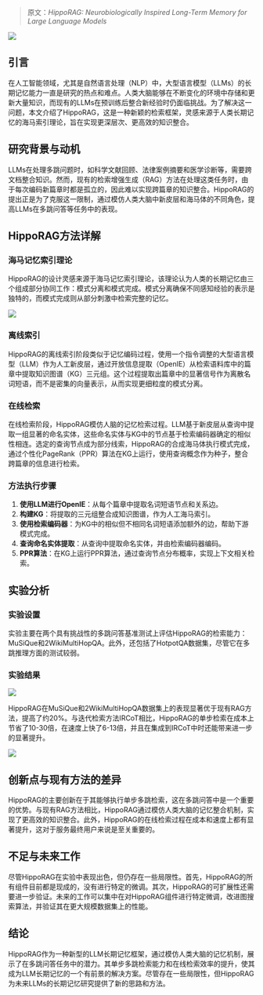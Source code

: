 > 原文：_HippoRAG: Neurobiologically Inspired Long-Term Memory for Large Language Models_
>



![](https://cdn.nlark.com/yuque/0/2024/png/406504/1717630419066-a3a674d9-8674-4b96-82b8-22d5d981aec2.png)

## 引言


在人工智能领域，尤其是自然语言处理（NLP）中，大型语言模型（LLMs）的长期记忆能力一直是研究的热点和难点。人类大脑能够在不断变化的环境中存储和更新大量知识，而现有的LLMs在预训练后整合新经验时仍面临挑战。为了解决这一问题，本文介绍了HippoRAG，这是一种新颖的检索框架，灵感来源于人类长期记忆的海马索引理论，旨在实现更深层次、更高效的知识整合。



## 研究背景与动机


LLMs在处理多跳问题时，如科学文献回顾、法律案例摘要和医学诊断等，需要跨文档整合知识。然而，现有的检索增强生成（RAG）方法在处理这类任务时，由于每次编码新篇章时都是孤立的，因此难以实现跨篇章的知识整合。HippoRAG的提出正是为了克服这一限制，通过模仿人类大脑中新皮层和海马体的不同角色，提高LLMs在多跳问答等任务中的表现。



## HippoRAG方法详解


### 海马记忆索引理论


HippoRAG的设计灵感来源于海马记忆索引理论，该理论认为人类的长期记忆由三个组成部分协同工作：模式分离和模式完成。模式分离确保不同感知经验的表示是独特的，而模式完成则从部分刺激中检索完整的记忆。

![](https://cdn.nlark.com/yuque/0/2024/png/406504/1717630435972-78372271-8885-4ee4-87a5-c2c67faf6544.png)

### 离线索引


HippoRAG的离线索引阶段类似于记忆编码过程，使用一个指令调整的大型语言模型（LLM）作为人工新皮层，通过开放信息提取（OpenIE）从检索语料库中的篇章中提取知识图谱（KG）三元组。这个过程提取出篇章中的显著信号作为离散名词短语，而不是密集的向量表示，从而实现更细粒度的模式分离。



### 在线检索


在线检索阶段，HippoRAG模仿人脑的记忆检索过程。LLM基于新皮层从查询中提取一组显著的命名实体，这些命名实体与KG中的节点基于检索编码器确定的相似性相连。选定的查询节点成为部分线索，HippoRAG的合成海马体执行模式完成，通过个性化PageRank（PPR）算法在KG上运行，使用查询概念作为种子，整合跨篇章的信息进行检索。



### 方法执行步骤


1. **使用LLM进行OpenIE**：从每个篇章中提取名词短语节点和关系边。
2. **构建KG**：将提取的三元组整合成知识图谱，作为人工海马索引。
3. **使用检索编码器**：为KG中的相似但不相同名词短语添加额外的边，帮助下游模式完成。
4. **查询命名实体提取**：从查询中提取命名实体，并由检索编码器编码。
5. **PPR算法**：在KG上运行PPR算法，通过查询节点分布概率，实现上下文相关检索。



## 实验分析


### 实验设置


实验主要在两个具有挑战性的多跳问答基准测试上评估HippoRAG的检索能力：MuSiQue和2WikiMultiHopQA。此外，还包括了HotpotQA数据集，尽管它在多跳推理方面的测试较弱。



### 实验结果
![](https://cdn.nlark.com/yuque/0/2024/png/406504/1717630456192-aef3a174-f89a-48e7-a2e6-8b94dd495a9a.png)

HippoRAG在MuSiQue和2WikiMultiHopQA数据集上的表现显著优于现有RAG方法，提高了约20%。与迭代检索方法IRCoT相比，HippoRAG的单步检索在成本上节省了10-30倍，在速度上快了6-13倍，并且在集成到IRCoT中时还能带来进一步的显著提升。

![](https://cdn.nlark.com/yuque/0/2024/png/406504/1717630465419-0fb7c904-ca9d-4c6b-8d65-ac767e38d1f5.png)

## 创新点与现有方法的差异


HippoRAG的主要创新在于其能够执行单步多跳检索，这在多跳问答中是一个重要的优势。与现有RAG方法相比，HippoRAG通过模仿人类大脑的记忆整合机制，实现了更高效的知识整合。此外，HippoRAG的在线检索过程在成本和速度上都有显著提升，这对于服务最终用户来说是至关重要的。



## 不足与未来工作


尽管HippoRAG在实验中表现出色，但仍存在一些局限性。首先，HippoRAG的所有组件目前都是现成的，没有进行特定的微调。其次，HippoRAG的可扩展性还需要进一步验证。未来的工作可以集中在对HippoRAG组件进行特定微调，改进图搜索算法，并验证其在更大规模数据集上的性能。



## 结论


HippoRAG作为一种新型的LLM长期记忆框架，通过模仿人类大脑的记忆机制，展示了在多跳问答任务中的潜力。其单步多跳检索能力和在线检索效率的提升，使其成为LLM长期记忆的一个有前景的解决方案。尽管存在一些局限性，但HippoRAG为未来LLMs的长期记忆研究提供了新的思路和方法。


